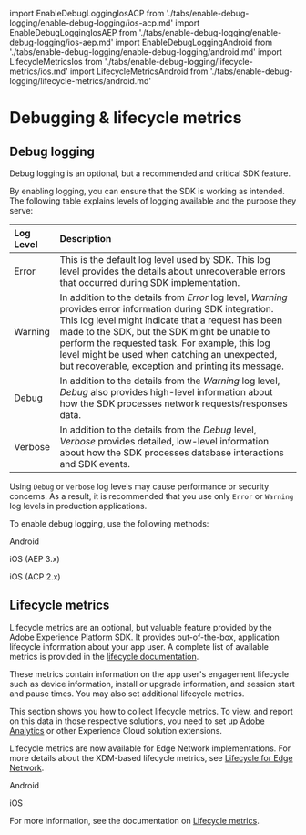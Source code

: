 import EnableDebugLoggingIosACP from './tabs/enable-debug-logging/enable-debug-logging/ios-acp.md'
import EnableDebugLoggingIosAEP from './tabs/enable-debug-logging/enable-debug-logging/ios-aep.md'
import EnableDebugLoggingAndroid from './tabs/enable-debug-logging/enable-debug-logging/android.md'
import LifecycleMetricsIos from './tabs/enable-debug-logging/lifecycle-metrics/ios.md'
import LifecycleMetricsAndroid from './tabs/enable-debug-logging/lifecycle-metrics/android.md'

# Debugging & lifecycle metrics

## Debug logging

Debug logging is an optional, but a recommended and critical SDK feature.

By enabling logging, you can ensure that the SDK is working as intended. The following table explains levels of logging available and the purpose they serve:

| Log Level | Description |
| :--- | :--- |
| Error | This is the default log level used by SDK. This log level provides the details about unrecoverable errors that occurred during SDK implementation. |
| Warning | In addition to the details from _Error_ log level, _Warning_ provides error information during SDK integration. This log level might indicate that a request has been made to the SDK, but the SDK might be unable to perform the requested task. For example, this log level might be used when catching an unexpected, but recoverable, exception and printing its message. |
| Debug | In addition to the details from the _Warning_ log level, _Debug_ also provides high-level information about how the SDK processes network requests/responses data. |
| Verbose | In addition to the details from the _Debug_ level, _Verbose_ provides detailed, low-level information about how the SDK processes database interactions and SDK events. |

<InlineAlert variant="warning" slots="text"/>

Using `Debug` or `Verbose` log levels may cause performance or security concerns. As a result, it is recommended that you use only `Error` or `Warning` log levels in production applications.

To enable debug logging, use the following methods:

<TabsBlock orientation="horizontal" slots="heading, content" repeat="3"/>

Android

<EnableDebugLoggingAndroid/>

iOS (AEP 3.x)

<EnableDebugLoggingIosAEP/>

iOS (ACP 2.x)

<EnableDebugLoggingIosACP/>

## Lifecycle metrics

Lifecycle metrics are an optional, but valuable feature provided by the Adobe Experience Platform SDK. It provides out-of-the-box, application lifecycle information about your app user. A complete list of available metrics is provided in the [lifecycle documentation](../foundation-extensions/mobile-core/lifecycle/).

These metrics contain information on the app user's engagement lifecycle such as device information, install or upgrade information, and session start and pause times. You may also set additional lifecycle metrics.

<InlineAlert variant="warning" slots="text"/>

This section shows you how to collect lifecycle metrics. To view, and report on this data in those respective solutions, you need to set up [Adobe Analytics](../adobe-analytics/index.md) or other Experience Cloud solution extensions.

<InlineAlert variant="success" slots="text"/>

Lifecycle metrics are now available for Edge Network implementations. For more details about the XDM-based lifecycle metrics, see [Lifecycle for Edge Network](../foundation-extensions/lifecycle-for-edge-network/README.md).

<TabsBlock orientation="horizontal" slots="heading, content" repeat="2"/>

Android

<LifecycleMetricsAndroid/>

iOS

<LifecycleMetricsIos/>

For more information, see the documentation on [Lifecycle metrics](../mobile-core/lifecycle/index.md).

